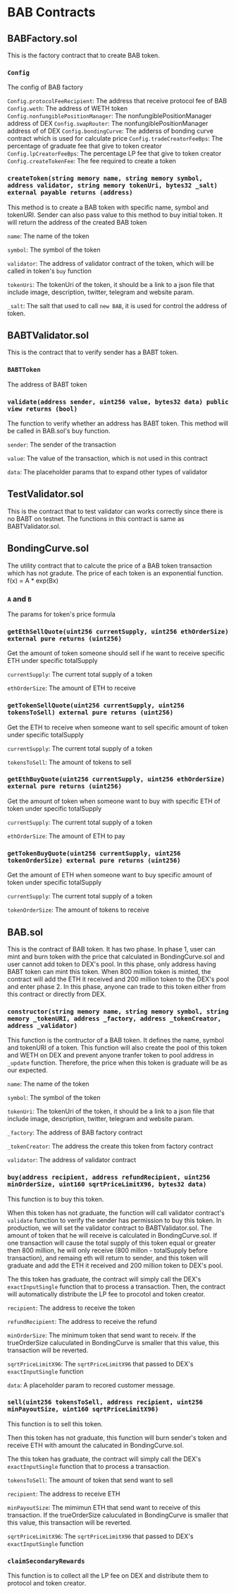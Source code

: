 # BAB Contracts

## BABFactory.sol
This is the factory contract that to create BAB token.


### `Config`
The config of BAB factory

`Config.protocolFeeRecipient`: The address that receive protocol fee of BAB
`Config.weth`: The address of WETH token
`Config.nonfungiblePositionManager`: The nonfungiblePositionManager address of DEX
`Config.swapRouter`: The nonfungiblePositionManager address of  of DEX
`Config.bondingCurve`: The adderss of bonding curve contract which is used for calculate price
`Config.tradeCreatorFeeBps`: The percentage of graduate fee that give to token creator
`Config.lpCreatorFeeBps`: The percentage LP fee that give to token creator
`Config.createTokenFee`: The fee required to create a token

### `createToken(string memory name, string memory symbol, address validator, string memory tokenUri, bytes32 _salt) external payable returns (address)`
This method is to create a BAB token with specific name, symbol and tokenURI. Sender can also pass value to this method to buy initial token. It will return the address of the created BAB token

`name`: The name of the token

`symbol`: The symbol of the token

`validator`: The address of validator contract of the token, which will be called in token's `buy` function

`tokenUri`: The tokenUri of the token, it should be a link to a json file that include image, description, twitter, telegram and website param.

`_salt`: The salt that used to call `new BAB`, it is used for control the address of token.

## BABTValidator.sol

This is the contract that to verify sender has a BABT token. 

### `BABTToken`
The address of BABT token

### `validate(address sender, uint256 value, bytes32 data) public view returns (bool)`
The function to verify whether an address has BABT token. This method will be called in BAB.sol's buy function.

`sender`: The sender of the transaction

`value`: The value of the transaction, which is not used in this contract

`data`: The placeholder params that to expand other types of validator

## TestValidator.sol

This is the contract that to test validator can works correctly since there is no BABT on testnet. The functions in this contract is same as BABTValidator.sol.

## BondingCurve.sol

The utility contract that to calcute the price of a BAB token transaction which has not gradute. The price of each token is an exponential function. f(x) = A * exp(Bx)

### `A` and `B`
The params for token's price formula

### `getEthSellQuote(uint256 currentSupply, uint256 ethOrderSize) external pure returns (uint256)`
Get the amount of token someone should sell if he want to receive specific ETH under specific totalSupply

`currentSupply`: The current total supply of a token

`ethOrderSize`: The amount of ETH to receive

### `getTokenSellQuote(uint256 currentSupply, uint256 tokensToSell) external pure returns (uint256)`
Get the ETH to receive when someone want to sell specific amount of token under specific totalSupply

`currentSupply`: The current total supply of a token

`tokensToSell`: The amount of tokens to sell

### `getEthBuyQuote(uint256 currentSupply, uint256 ethOrderSize) external pure returns (uint256)`
Get the amount of token when someone want to buy with specific ETH of token under specific totalSupply

`currentSupply`: The current total supply of a token

`ethOrderSize`: The amount of ETH to pay

### `getTokenBuyQuote(uint256 currentSupply, uint256 tokenOrderSize) external pure returns (uint256)`
Get the amount of ETH when someone want to buy specific amount of token under specific totalSupply

`currentSupply`: The current total supply of a token

`tokenOrderSize`: The amount of tokens to receive

## BAB.sol

This is the contract of BAB token. It has two phase. In phase 1, user can mint and burn token with the price that calculated in BondingCurve.sol and user cannot add token to DEX's pool. In this phase, only address having BABT token can mint this token. When 800 million token is minted, the contract will add the ETH it received and 200 million token to the DEX's pool and enter phase 2. In this phase, anyone can trade to this token either from this contract or directly from DEX.

### `constructor(string memory name, string memory symbol, string memory _tokenURI, address _factory, address _tokenCreator, address _validator)`
This function is the contructor of a BAB token. It defines the name, symbol and tokenURI of a token. This function will also create the pool of this token and WETH on DEX and prevent anyone tranfer token to pool address in `_update` function. Therefore, the price when this token is graduate will be as our expected.

`name`: The name of the token

`symbol`: The symbol of the token

`tokenUri`: The tokenUri of the token, it should be a link to a json file that include image, description, twitter, telegram and website param.

`_factory`: The address of BAB factory contract

`_tokenCreator`: The address the create this token from factory contract

`validator`: The address of validator contract



### `buy(address recipient, address refundRecipient, uint256 minOrderSize, uint160 sqrtPriceLimitX96, bytes32 data)`
This function is to buy this token.

When this token has not graduate, the function will call validator contract's `validate` function to verify the sender has permission to buy this token. In production, we will set the validator contract to BABTValidator.sol. The amount of token that he will receive is calculated in BondingCurve.sol. If one transaction will cause the total supply of this token equal or greater then 800 million, he will only receive (800 millon - totalSupply before transaction), and remaing eth will return to sender, and this token will graduate and add the ETH it received and 200 million token to DEX's pool.

The this token has graduate, the contract will simply call the DEX's `exactInputSingle` function that to process a transaction. Then, the contract will automatically distribute the LP fee to procotol and token creator.

`recipient`: The address to receive the token

`refundRecipient`: The address to receive the refund

`minOrderSize`: The minimum token that send want to receiv. If the trueOrderSize caluculated in BondingCurve is smaller that this value, this transaction will be reverted.

`sqrtPriceLimitX96`: The `sqrtPriceLimitX96` that passed to DEX's `exactInputSingle` function

`data`: A placeholder param to recored customer message.


### `sell(uint256 tokensToSell, address recipient, uint256 minPayoutSize, uint160 sqrtPriceLimitX96)`
This function is to sell this token.

Then this token has not graduate, this function will burn sender's token and receive ETH with amount the calucated in BondingCurve.sol.

The this token has graduate, the contract will simply call the DEX's `exactInputSingle` function that to process a transaction.

`tokensToSell`: The amount of token that send want to sell

`recipient`: The address to receive ETH

`minPayoutSize`: The mimimun ETH that send want to receive of this transaction. If the trueOrderSize caluculated in BondingCurve is smaller that this value, this transaction will be reverted.

`sqrtPriceLimitX96`: The `sqrtPriceLimitX96` that passed to DEX's `exactInputSingle` function


### `claimSecondaryRewards`
This function is to collect all the LP fee on DEX and distribute them to protocol and token creator.